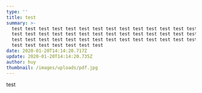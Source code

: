 ```yaml
---
type: ''
title: test
summary: >-
  test test test test test test test test test test test test test test test
  test test test test test test test test test test test test test test test
  test test test test test test test test test test test test test test test
  test test test test test test test 
date: 2020-01-20T14:14:20.717Z
update: 2020-01-20T14:14:20.735Z
author: huy
thumbnail: /images/uploads/pdf.jpg
---
```

test
